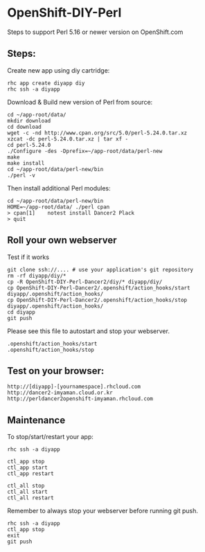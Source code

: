 OpenShift-DIY-Perl
====================

Steps to support Perl 5.16 or newer version on OpenShift.com


Steps:
--------

Create new app using diy cartridge:

	rhc app create diyapp diy
	rhc ssh -a diyapp


Download & Build new version of Perl from source:

	cd ~/app-root/data/
	mkdir download
	cd download
	wget -c -nd http://www.cpan.org/src/5.0/perl-5.24.0.tar.xz
	xzcat -dc perl-5.24.0.tar.xz | tar xf -
	cd perl-5.24.0
	./Configure -des -Dprefix=~/app-root/data/perl-new
	make 
	make install
	cd ~/app-root/data/perl-new/bin
	./perl -v

Then install additional Perl modules:

	cd ~/app-root/data/perl-new/bin
	HOME=~/app-root/data/ ./perl cpan
	> cpan[1]    notest install Dancer2 Plack
	> quit


Roll your own webserver
----------------------

Test if it works 
	
	git clone ssh://.... # use your application's git repository 
	rm -rf diyapp/diy/*
	cp -R OpenShift-DIY-Perl-Dancer2/diy/* diyapp/diy/
	cp OpenShift-DIY-Perl-Dancer2/.openshift/action_hooks/start diyapp/.openshift/action_hooks/
	cp OpenShift-DIY-Perl-Dancer2/.openshift/action_hooks/stop diyapp/.openshift/action_hooks/
	cd diyapp
	git push
	

Please see this file to autostart and stop your webserver.

	.openshift/action_hooks/start
	.openshift/action_hooks/stop


Test on your browser:
----------------------

	http://[diyapp]-[yournamespace].rhcloud.com
	http://dancer2-imyaman.cloud.or.kr 
	http://perldancer2openshift-imyaman.rhcloud.com



Maintenance
------------

To stop/start/restart your app:

	rhc ssh -a diyapp 
	
	ctl_app stop
	ctl_app start
	ctl_app restart
	
	ctl_all stop
	ctl_all start
	ctl_all restart


Remember to always stop your webserver before running git push.
	
	rhc ssh -a diyapp
	ctl_app stop
	exit
	git push



